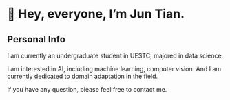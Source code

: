 # 👋 Hey, everyone, I’m Jun Tian.

## Personal Info
I am currently an undergraduate student in UESTC, majored in data science.

I am interested in AI, including machine learning, computer vision. 
And I am currently dedicated to domain adaptation in the field.

If you have any question, please feel free to contact me.
